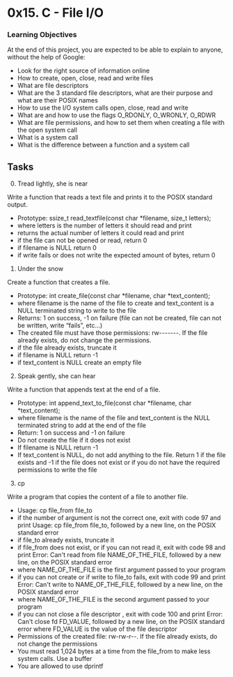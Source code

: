 # 0x15. C - File I/O

### Learning Objectives
At the end of this project, you are expected to be able to explain to anyone, without the help of Google:

- Look for the right source of information online
-	How to create, open, close, read and write files
-	What are file descriptors
-	What are the 3 standard file descriptors, what are their purpose and what are their POSIX names
-	How to use the I/O system calls open, close, read and write
-	What are and how to use the flags O_RDONLY, O_WRONLY, O_RDWR
-	What are file permissions, and how to set them when creating a file with the open system call
-	What is a system call
-	What is the difference between a function and a system call

## Tasks
0. Tread lightly, she is near


Write a function that reads a text file and prints it to the POSIX standard output.

- Prototype: ssize_t read_textfile(const char *filename, size_t letters);
- where letters is the number of letters it should read and print
- returns the actual number of letters it could read and print
- if the file can not be opened or read, return 0
- if filename is NULL return 0
- if write fails or does not write the expected amount of bytes, return 0

1. Under the snow


Create a function that creates a file.

- Prototype: int create_file(const char *filename, char *text_content);
- where filename is the name of the file to create and text_content is a NULL terminated string to write to the file
- Returns: 1 on success, -1 on failure (file can not be created, file can not be written, write “fails”, etc…)
- The created file must have those permissions: rw-------. If the file already exists, do not change the permissions.
- if the file already exists, truncate it
- if filename is NULL return -1
- if text_content is NULL create an empty file

2. Speak gently, she can hear

Write a function that appends text at the end of a file.

- Prototype: int append_text_to_file(const char *filename, char *text_content);
- where filename is the name of the file and text_content is the NULL terminated string to add at the end of the file
- Return: 1 on success and -1 on failure
- Do not create the file if it does not exist
- If filename is NULL return -1
- If text_content is NULL, do not add anything to the file. Return 1 if the file exists and -1 if the file does not exist or if you do not have the required permissions to write the file

3. cp

Write a program that copies the content of a file to another file.

- Usage: cp file_from file_to
- if the number of argument is not the correct one, exit with code 97 and print Usage: cp file_from file_to, followed by a new line, on the POSIX standard error
- if file_to already exists, truncate it
- if file_from does not exist, or if you can not read it, exit with code 98 and print Error: Can't read from file NAME_OF_THE_FILE, followed by a new line, on the POSIX standard error
- where NAME_OF_THE_FILE is the first argument passed to your program
- if you can not create or if write to file_to fails, exit with code 99 and print Error: Can't write to NAME_OF_THE_FILE, followed by a new line, on the POSIX standard error
- where NAME_OF_THE_FILE is the second argument passed to your program
- if you can not close a file descriptor , exit with code 100 and print Error: Can't close fd FD_VALUE, followed by a new line, on the POSIX standard error
where FD_VALUE is the value of the file descriptor
- Permissions of the created file: rw-rw-r--. If the file already exists, do not change the permissions
- You must read 1,024 bytes at a time from the file_from to make less system calls. Use a buffer
- You are allowed to use dprintf
